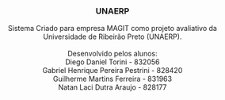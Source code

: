 <p align="center">

</p>

<h3 align="center">UNAERP</h3>

<p align="center">
  Sistema Criado para empresa MAGIT como projeto avaliativo da Universidade de Ribeirão Preto (UNAERP).
  <br><br>
  Desenvolvido pelos alunos:
  <br>
  Diego Daniel Torini - 832056<br>
  Gabriel Henrique Pereira Pestrini - 828420<br>
  Guilherme Martins Ferreira - 831963<br>
  Natan Laci Dutra Araujo - 828177
  <br>
</p>
